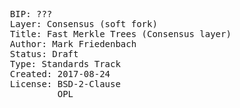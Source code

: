 <pre>
  BIP: ???
  Layer: Consensus (soft fork)
  Title: Fast Merkle Trees (Consensus layer)
  Author: Mark Friedenbach <mark@friedenbach.org>
  Status: Draft
  Type: Standards Track
  Created: 2017-08-24
  License: BSD-2-Clause
           OPL
</pre>

